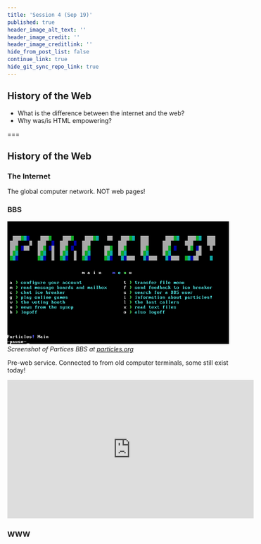 ```yaml
---
title: 'Session 4 (Sep 19)'
published: true
header_image_alt_text: ''
header_image_credit: ''
header_image_creditlink: ''
hide_from_post_list: false
continue_link: true
hide_git_sync_repo_link: true
---
```

## History of the Web
* What is the difference between the internet and the web?
* Why was/is HTML empowering?

===
## History of the Web

### The Internet
The global computer network. NOT web pages!

### BBS
![screenshot of Particles BBS](Screen&#32;Shot&#32;2019-09-19&#32;at&#32;1.13.59&#32;PM.png)
_Screenshot of Partices BBS at [particles.org](https://particles.org)_

Pre-web service. Connected to from old computer terminals, some still exist today!

<iframe width="560" height="315" src="https://www.youtube.com/embed/RuZUPpmXfT0?start=410" frameborder="0" allow="accelerometer; autoplay; encrypted-media; gyroscope; picture-in-picture" allowfullscreen></iframe>

### WWW 